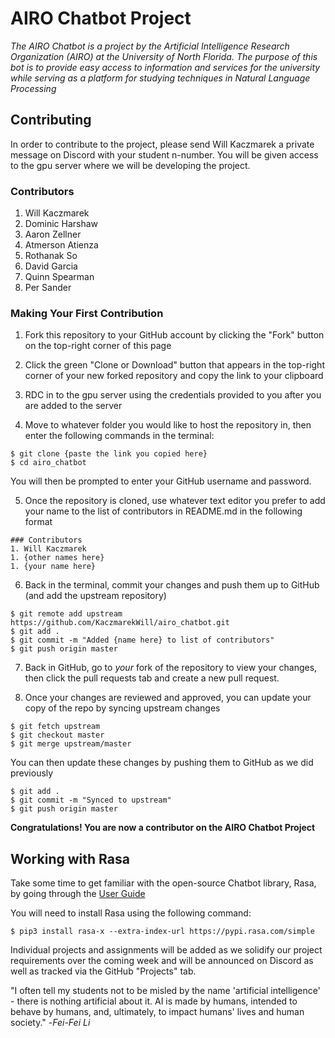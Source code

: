 # AIRO Chatbot Project
*The AIRO Chatbot is a project by the Artificial Intelligence Research Organization (AIRO) at the University of North Florida. The purpose of this bot is to provide easy access to information and services for the university while serving as a platform for studying techniques in Natural Language Processing*

## Contributing
In order to contribute to the project, please send Will Kaczmarek a private message on Discord with your student n-number. You will be given access to the gpu server where we will be developing the project.

### Contributors
1. Will Kaczmarek
1. Dominic Harshaw
1. Aaron Zellner 
1. Atmerson Atienza
1. Rothanak So
1. David Garcia
1. Quinn Spearman
1. Per Sander

### Making Your First Contribution
1. Fork this repository to your GitHub account by clicking the "Fork" button on the top-right corner of this page

2. Click the green "Clone or Download" button that appears in the top-right corner of your new forked repository and copy the link to your clipboard

3. RDC in to the gpu server using the credentials provided to you after you are added to the server

4. Move to whatever folder you would like to host the repository in, then enter the following commands in the terminal:
```
$ git clone {paste the link you copied here}
$ cd airo_chatbot
```
You will then be prompted to enter your GitHub username and password. 

5. Once the repository is cloned, use whatever text editor you prefer to add your name to the list of contributors in README.md in the following format
  ```
  ### Contributors
  1. Will Kaczmarek
  1. {other names here}
  1. {your name here}
  ```

6. Back in the terminal, commit your changes and push them up to GitHub (and add the upstream repository)
```
$ git remote add upstream https://github.com/KaczmarekWill/airo_chatbot.git
$ git add .
$ git commit -m "Added {name here} to list of contributors"
$ git push origin master
```

7. Back in GitHub, go to *your* fork of the repository to view your changes, then click the pull requests tab and create a new pull request.

8. Once your changes are reviewed and approved, you can update your copy of the repo by syncing upstream changes
```
$ git fetch upstream
$ git checkout master
$ git merge upstream/master
```
You can then update these changes by pushing them to GitHub as we did previously
```
$ git add .
$ git commit -m "Synced to upstream"
$ git push origin master
```
**Congratulations! You are now a contributor on the AIRO Chatbot Project**

## Working with Rasa
Take some time to get familiar with the open-source Chatbot library, Rasa, by going through the [User Guide](https://rasa.com/docs/rasa/user-guide/installation/)

You will need to install Rasa using the following command:
```
$ pip3 install rasa-x --extra-index-url https://pypi.rasa.com/simple
```

Individual projects and assignments will be added as we solidify our project requirements over the coming week and will be announced on Discord as well as tracked via the GitHub "Projects" tab.

"I often tell my students not to be misled by the name 'artificial intelligence' - there is nothing artificial about it. AI is made by humans, intended to behave by humans, and, ultimately, to impact humans' lives and human society." -*Fei-Fei Li*

